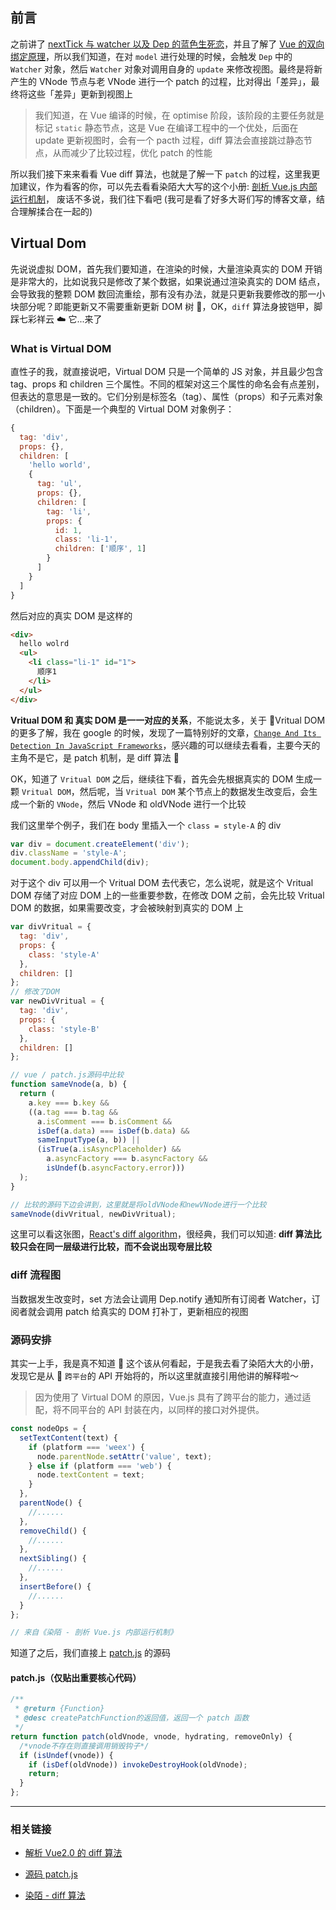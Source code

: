 ## 前言

之前讲了 [nextTick 与 watcher 以及 Dep 的蓝色生死恋](https://github.com/PDKSophia/blog.io/blob/master/Vue%E7%AC%94%E8%AE%B0/Vue%E7%AF%87-nextTick%E4%B8%8Ewatcher%E4%BB%A5%E5%8F%8ADep%E7%9A%84%E8%93%9D%E8%89%B2%E7%94%9F%E6%AD%BB%E6%81%8B.md)，并且了解了 [Vue 的双向绑定原理](https://github.com/PDKSophia/blog.io/blob/master/Vue%E7%AC%94%E8%AE%B0/Vue%E7%AF%87-%E6%95%B0%E6%8D%AE%E5%8F%8C%E5%90%91%E7%BB%91%E5%AE%9A%E5%8E%9F%E7%90%86.md)，所以我们知道，在对 `model` 进行处理的时候，会触发 `Dep` 中的 `Watcher` 对象，然后 `Watcher` 对象对调用自身的 `update` 来修改视图。最终是将新产生的 VNode 节点与老 VNode 进行一个 patch 的过程，比对得出「差异」，最终将这些「差异」更新到视图上

> 我们知道，在 Vue 编译的时候，在 optimise 阶段，该阶段的主要任务就是标记 `static` 静态节点，这是 Vue 在编译工程中的一个优处，后面在 update 更新视图时，会有一个 pacth 过程，diff 算法会直接跳过静态节点，从而减少了比较过程，优化 patch 的性能

所以我们接下来来看看 Vue diff 算法，也就是了解一下 `patch` 的过程，这里我更加建议，作为看客的你，可以先去看看染陌大大写的这个小册: [剖析 Vue.js 内部运行机制](https://juejin.im/book/5a36661851882538e2259c0f/section/5a3bb17ff265da432529796a)， 废话不多说，我们往下看吧 (我可是看了好多大哥们写的博客文章，结合理解揉合在一起的)

## Virtual Dom

先说说虚拟 DOM，首先我们要知道，在渲染的时候，大量渲染真实的 DOM 开销是非常大的，比如说我只是修改了某个数据，如果说通过渲染真实的 DOM 结点，会导致我的整颗 DOM 数回流重绘，那有没有办法，就是只更新我要修改的那一小块部分呢？即能更新又不需要重新更新 DOM 树 🌲，OK，`diff` 算法身披铠甲，脚踩七彩祥云 ☁️ 它...来了

### What is Virtual DOM

直性子的我，就直接说吧，Virtual DOM 只是一个简单的 JS 对象，并且最少包含 tag、props 和 children 三个属性。不同的框架对这三个属性的命名会有点差别，但表达的意思是一致的。它们分别是标签名（tag）、属性（props）和子元素对象（children）。下面是一个典型的 Virtual DOM 对象例子：

```javascript
{
  tag: 'div',
  props: {},
  children: [
    'hello world',
    {
      tag: 'ul',
      props: {},
      children: [
        tag: 'li',
        props: {
          id: 1,
          class: 'li-1',
          children: ['顺序', 1]
        }
      ]
    }
  ]
}
```

然后对应的真实 DOM 是这样的

```html
<div>
  hello wolrd
  <ul>
    <li class="li-1" id="1">
      顺序1
    </li>
  </ul>
</div>
```

**Vritual DOM 和 真实 DOM 是一一对应的关系**，不能说太多，关于 Vritual DOM 的更多了解，我在 google 的时候，发现了一篇特别好的文章，[`Change And Its Detection In JavaScript Frameworks`](http://teropa.info/blog/2015/03/02/change-and-its-detection-in-javascript-frameworks.html)，感兴趣的可以继续去看看，主要今天的主角不是它，是 patch 机制，是 diff 算法 👏

OK，知道了 `Vritual DOM` 之后，继续往下看，首先会先根据真实的 DOM 生成一颗 `Vritual DOM`，然后呢，当 `Vritual DOM` 某个节点上的数据发生改变后，会生成一个新的 `VNode`，然后 VNode 和 oldVNode 进行一个比较

我们这里举个例子，我们在 body 里插入一个 `class = style-A` 的 div

```javascript
var div = document.createElement('div');
div.className = 'style-A';
document.body.appendChild(div);
```

对于这个 div 可以用一个 Vritual DOM 去代表它，怎么说呢，就是这个 Vritual DOM 存储了对应 DOM 上的一些重要参数，在修改 DOM 之前，会先比较 Vritual DOM 的数据，如果需要改变，才会被映射到真实的 DOM 上

```javascript
var divVritual = {
  tag: 'div',
  props: {
    class: 'style-A'
  },
  children: []
};
// 修改了DOM
var newDivVritual = {
  tag: 'div',
  props: {
    class: 'style-B'
  },
  children: []
};

// vue / patch.js源码中比较
function sameVnode(a, b) {
  return (
    a.key === b.key &&
    ((a.tag === b.tag &&
      a.isComment === b.isComment &&
      isDef(a.data) === isDef(b.data) &&
      sameInputType(a, b)) ||
      (isTrue(a.isAsyncPlaceholder) &&
        a.asyncFactory === b.asyncFactory &&
        isUndef(b.asyncFactory.error)))
  );
}

// 比较的源码下边会讲到，这里就是将oldVNode和newVNode进行一个比较
sameVnode(divVritual, newDivVritual);
```

这里可以看这张图，[React's diff algorithm](https://calendar.perfplanet.com/2013/diff/)，很经典，我们可以知道: **diff 算法比较只会在同一层级进行比较，而不会说出现夸层比较**

<div align='center'>
<!-- <img src='https://github.com/PDKSophia/blog.io/raw/master/image/diff-1.png' width='450' height='250' /> -->
</div>

### diff 流程图

当数据发生改变时，set 方法会让调用 Dep.notify 通知所有订阅者 Watcher，订阅者就会调用 patch 给真实的 DOM 打补丁，更新相应的视图

<div align='center'>
<!-- <img src='https://github.com/PDKSophia/blog.io/raw/master/image/diff-2.png' width='550' height='550' /> -->
</div>

### 源码安排

其实一上手，我是真不知道  这个该从何看起，于是我去看了染陌大大的小册，发现它是从  `跨平台`的 API 开始将的，所以这里就直接引用他讲的解释啦～

> 因为使用了 Virtual DOM 的原因，Vue.js 具有了跨平台的能力，通过适配，将不同平台的 API 封装在内，以同样的接口对外提供。

```javascript
const nodeOps = {
  setTextContent(text) {
    if (platform === 'weex') {
      node.parentNode.setAttr('value', text);
    } else if (platform === 'web') {
      node.textContent = text;
    }
  },
  parentNode() {
    //......
  },
  removeChild() {
    //......
  },
  nextSibling() {
    //......
  },
  insertBefore() {
    //......
  }
};

// 来自《染陌 - 剖析 Vue.js 内部运行机制》
```

知道了之后，我们直接上 [patch.js](https://github.com/vuejs/vue/blob/dev/src/core/vdom/patch.js) 的源码

#### patch.js（仅贴出重要核心代码）

```javascript
/**
 * @return {Function}
 * @desc createPatchFunction的返回值，返回一个 patch 函数
 */
return function patch(oldVnode, vnode, hydrating, removeOnly) {
  /*vnode不存在则直接调用销毁钩子*/
  if (isUndef(vnode)) {
    if (isDef(oldVnode)) invokeDestroyHook(oldVnode);
    return;
  }
};
```

---

### 相关链接

- [解析 Vue2.0 的 diff 算法](https://github.com/aooy/blog/issues/2)

- [源码 patch.js](https://github.com/vuejs/vue/blob/dev/src/core/vdom/patch.js)

- [染陌 - diff 算法](<https://github.com/answershuto/learnVue/blob/master/docs/VirtualDOM%E4%B8%8Ediff(Vue%E5%AE%9E%E7%8E%B0).MarkDown>)
